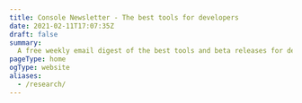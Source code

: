 ```yaml
---
title: Console Newsletter - The best tools for developers
date: 2021-02-11T17:07:35Z
draft: false
summary:
  A free weekly email digest of the best tools and beta releases for developers.
pageType: home
ogType: website
aliases:
  - /research/
---
```

